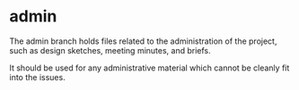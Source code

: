 admin
========
The admin branch holds files related to the administration of the project, such as design sketches, meeting minutes, and briefs.

It should be used for any administrative material which cannot be cleanly fit into the issues.
